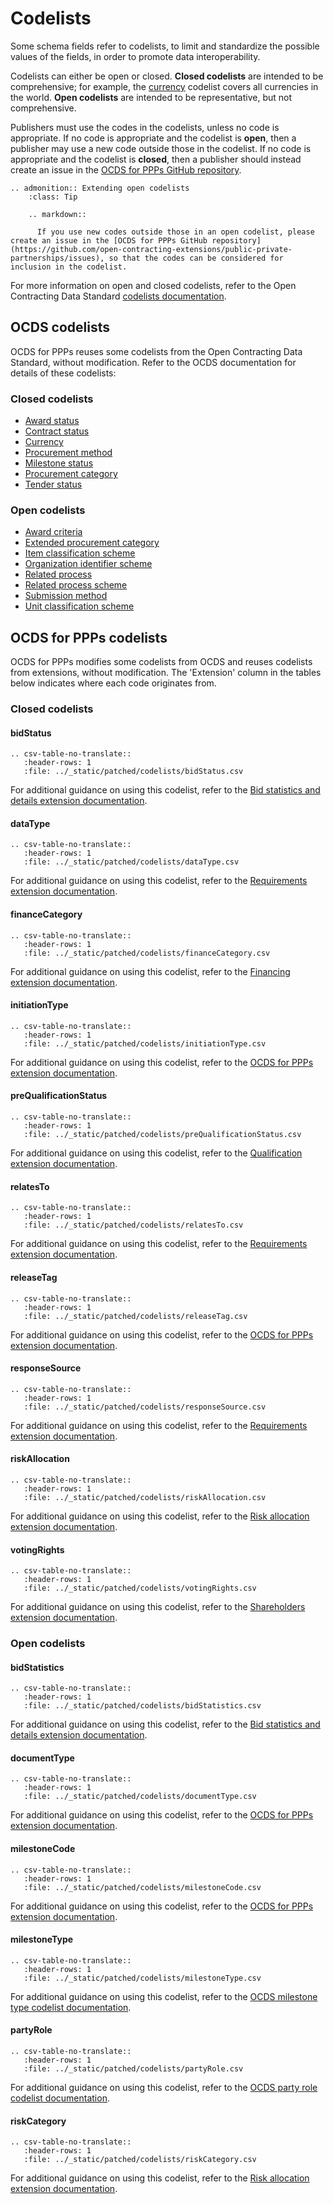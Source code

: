 # Codelists

Some schema fields refer to codelists, to limit and standardize the possible values of the fields, in order to promote data interoperability.

Codelists can either be open or closed. **Closed codelists** are intended to be comprehensive; for example, the [currency](http://standard.open-contracting.org/latest/en/schema/codelists/#currency) codelist covers all currencies in the world. **Open codelists** are intended to be representative, but not comprehensive.

Publishers must use the codes in the codelists, unless no code is appropriate. If no code is appropriate and the codelist is **open**, then a publisher may use a new code outside those in the codelist. If no code is appropriate and the codelist is **closed**, then a publisher should instead create an issue in the [OCDS for PPPs GitHub repository](https://github.com/open-contracting-extensions/public-private-partnerships/issues).

```eval_rst
.. admonition:: Extending open codelists
    :class: Tip

    .. markdown::

      If you use new codes outside those in an open codelist, please create an issue in the [OCDS for PPPs GitHub repository](https://github.com/open-contracting-extensions/public-private-partnerships/issues), so that the codes can be considered for inclusion in the codelist.

```

For more information on open and closed codelists, refer to the Open Contracting Data Standard [codelists documentation](http://standard.open-contracting.org/latest/en/schema/codelists/).

## OCDS codelists

OCDS for PPPs reuses some codelists from the Open Contracting Data Standard, without modification. Refer to the OCDS documentation for details of these codelists:

### Closed codelists

* [Award status](http://standard.open-contracting.org/latest/en/schema/codelists/#award-status)
* [Contract status](http://standard.open-contracting.org/latest/en/schema/codelists/#contract-status)
* [Currency](http://standard.open-contracting.org/latest/en/schema/codelists/#currency)
* [Procurement method](http://standard.open-contracting.org/latest/en/schema/codelists/#method)
* [Milestone status](http://standard.open-contracting.org/latest/en/schema/codelists/#milestone-status)
* [Procurement category](http://standard.open-contracting.org/latest/en/schema/codelists/#procurement-category)
* [Tender status](http://standard.open-contracting.org/latest/en/schema/codelists/#tender-status)

### Open codelists

* [Award criteria](http://standard.open-contracting.org/latest/en/schema/codelists/#award-criteria)
* [Extended procurement category](http://standard.open-contracting.org/latest/en/schema/codelists/#extended-procurement-category)
* [Item classification scheme](http://standard.open-contracting.org/latest/en/schema/codelists/#item-classification-scheme)
* [Organization identifier scheme](http://standard.open-contracting.org/latest/en/schema/codelists/#organization-identifier-scheme)
* [Related process](http://standard.open-contracting.org/latest/en/schema/codelists/#related-process)
* [Related process scheme](http://standard.open-contracting.org/latest/en/schema/codelists/#related-process-scheme)
* [Submission method](http://standard.open-contracting.org/latest/en/schema/codelists/#submission-method)
* [Unit classification scheme](http://standard.open-contracting.org/latest/en/schema/codelists/#unit-classification-scheme)

## OCDS for PPPs codelists

OCDS for PPPs modifies some codelists from OCDS and reuses codelists from extensions, without modification. The 'Extension' column in the tables below indicates where each code originates from.

### Closed codelists

#### bidStatus

```eval_rst
.. csv-table-no-translate::
   :header-rows: 1
   :file: ../_static/patched/codelists/bidStatus.csv
```

For additional guidance on using this codelist, refer to the [Bid statistics and details extension documentation](https://extensions.open-contracting.org/en/extensions/bids/v1.1.4/).

#### dataType

```eval_rst
.. csv-table-no-translate::
   :header-rows: 1
   :file: ../_static/patched/codelists/dataType.csv
```

For additional guidance on using this codelist, refer to the [Requirements extension documentation](https://extensions.open-contracting.org/en/extensions/requirements/master/).

#### financeCategory

```eval_rst
.. csv-table-no-translate::
   :header-rows: 1
   :file: ../_static/patched/codelists/financeCategory.csv
```

For additional guidance on using this codelist, refer to the [Financing extension documentation](https://extensions.open-contracting.org/en/extensions/finance/master/).

#### initiationType

```eval_rst
.. csv-table-no-translate::
   :header-rows: 1
   :file: ../_static/patched/codelists/initiationType.csv
```

For additional guidance on using this codelist, refer to the [OCDS for PPPs extension documentation](https://extensions.open-contracting.org/en/extensions/ppp/master/).

#### preQualificationStatus

```eval_rst
.. csv-table-no-translate::
   :header-rows: 1
   :file: ../_static/patched/codelists/preQualificationStatus.csv
```

For additional guidance on using this codelist, refer to the [Qualification extension documentation](https://extensions.open-contracting.org/en/extensions/qualification/master/).

#### relatesTo

```eval_rst
.. csv-table-no-translate::
   :header-rows: 1
   :file: ../_static/patched/codelists/relatesTo.csv
```

For additional guidance on using this codelist, refer to the [Requirements extension documentation](https://extensions.open-contracting.org/en/extensions/requirements/master/).

#### releaseTag

```eval_rst
.. csv-table-no-translate::
   :header-rows: 1
   :file: ../_static/patched/codelists/releaseTag.csv
```

For additional guidance on using this codelist, refer to the [OCDS for PPPs extension documentation](https://extensions.open-contracting.org/en/extensions/ppp/master/).

#### responseSource

```eval_rst
.. csv-table-no-translate::
   :header-rows: 1
   :file: ../_static/patched/codelists/responseSource.csv
```

For additional guidance on using this codelist, refer to the [Requirements extension documentation](https://extensions.open-contracting.org/en/extensions/requirements/master/).

#### riskAllocation

```eval_rst
.. csv-table-no-translate::
   :header-rows: 1
   :file: ../_static/patched/codelists/riskAllocation.csv
```

For additional guidance on using this codelist, refer to the [Risk allocation extension documentation](https://extensions.open-contracting.org/en/extensions/risk_allocation/master/).

#### votingRights

```eval_rst
.. csv-table-no-translate::
   :header-rows: 1
   :file: ../_static/patched/codelists/votingRights.csv
```

For additional guidance on using this codelist, refer to the [Shareholders extension documentation](https://extensions.open-contracting.org/en/extensions/shareholders/master/).

### Open codelists

#### bidStatistics

```eval_rst
.. csv-table-no-translate::
   :header-rows: 1
   :file: ../_static/patched/codelists/bidStatistics.csv
```

For additional guidance on using this codelist, refer to the [Bid statistics and details extension documentation](https://extensions.open-contracting.org/en/extensions/bids/v1.1.4/).

#### documentType

```eval_rst
.. csv-table-no-translate::
   :header-rows: 1
   :file: ../_static/patched/codelists/documentType.csv
```

For additional guidance on using this codelist, refer to the [OCDS for PPPs extension documentation](https://extensions.open-contracting.org/en/extensions/ppp/master/).

#### milestoneCode

```eval_rst
.. csv-table-no-translate::
   :header-rows: 1
   :file: ../_static/patched/codelists/milestoneCode.csv
```

For additional guidance on using this codelist, refer to the [OCDS for PPPs extension documentation](https://extensions.open-contracting.org/en/extensions/ppp/master/).

#### milestoneType

```eval_rst
.. csv-table-no-translate::
   :header-rows: 1
   :file: ../_static/patched/codelists/milestoneType.csv
```

For additional guidance on using this codelist, refer to the [OCDS milestone type codelist documentation](http://standard.open-contracting.org/latest/en/schema/codelists/#milestone-type).

#### partyRole

```eval_rst
.. csv-table-no-translate::
   :header-rows: 1
   :file: ../_static/patched/codelists/partyRole.csv
```

For additional guidance on using this codelist, refer to the [OCDS party role codelist documentation](http://standard.open-contracting.org/latest/en/schema/codelists/#party-role).

#### riskCategory

```eval_rst
.. csv-table-no-translate::
   :header-rows: 1
   :file: ../_static/patched/codelists/riskCategory.csv
```

For additional guidance on using this codelist, refer to the [Risk allocation extension documentation](https://extensions.open-contracting.org/en/extensions/risk_allocation/master/).
